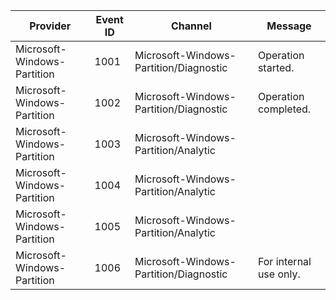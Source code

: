 Provider                     |  Event ID  |  Channel                                 |  Message
-----------------------------|------------|------------------------------------------|------------------------
Microsoft-Windows-Partition  |  1001      |  Microsoft-Windows-Partition/Diagnostic  |  Operation started.
Microsoft-Windows-Partition  |  1002      |  Microsoft-Windows-Partition/Diagnostic  |  Operation completed.
Microsoft-Windows-Partition  |  1003      |  Microsoft-Windows-Partition/Analytic    |
Microsoft-Windows-Partition  |  1004      |  Microsoft-Windows-Partition/Analytic    |
Microsoft-Windows-Partition  |  1005      |  Microsoft-Windows-Partition/Analytic    |
Microsoft-Windows-Partition  |  1006      |  Microsoft-Windows-Partition/Diagnostic  |  For internal use only.